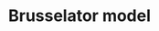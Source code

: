 ---
layout: page
title: Brusselator model
description: Implementation of Brusselator, a theoretical model for a type of autocatalytic reaction using JSIM.
img: /assets/img/projects/brusselator.jpg
importance: 5
category: Chemistry
github: https://github.com/obliviateandsurrender/Brusselator
url: https://github.com/obliviateandsurrender/Brusselator
redirect: https://github.com/obliviateandsurrender/Brusselator
---